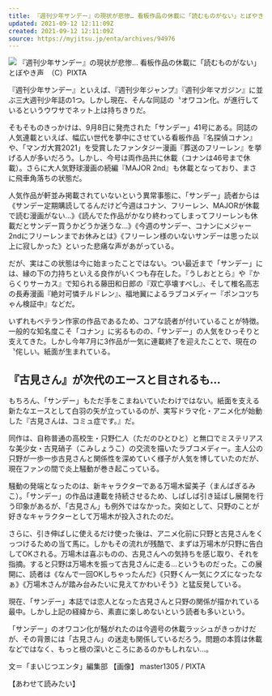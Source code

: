 ```yaml
---
title: 『週刊少年サンデー』の現状が悲惨… 看板作品の休載に「読むものがない」とぼやき声
updated: 2021-09-12 12:11:09Z
created: 2021-09-12 12:11:09Z
source: https://myjitsu.jp/enta/archives/94976
---
```


![](https://myjitsu.jp/enta/wp-content/uploads/2021/09/210910002.jpg)
『週刊少年サンデー』の現状が悲惨… 看板作品の休載に「読むものがない」とぼやき声　（C）PIXTA

『週刊少年サンデー』といえば、『週刊少年ジャンプ』『週刊少年マガジン』に並ぶ三大週刊少年誌の1つ。しかし現在、そんな同誌の〝オワコン化〟が進行しているというウワサでネット上は持ちきりだ。

そもそものきっかけは、9月8日に発売された「サンデー」41号にある。同誌の人気連載といえば、幅広い世代を夢中にさせている看板作品『名探偵コナン』や、「マンガ大賞2021」を受賞したファンタジー漫画『葬送のフリーレン』を挙げる人が多いだろう。しかし、今号は両作品共に休載（コナンは46号まで休載）。さらに大人気野球漫画の続編『MAJOR 2nd』も休載となっており、まさに飛車角落ちの状態だ。

人気作品が軒並み掲載されていないという異常事態に、「サンデー」読者からは《サンデー定期購読してるんだけど今週はコナン、フリーレン、MAJORが休載で読む漫画がない…》《読んでた作品がかなり終わってしまってフリーレンも休載だとサンデー買うかどうか迷うな…》《今週のサンデー、コナンにメジャー2ndにフリーレンまでお休みとは》《フリーレン様のいないサンデーは思った以上に寂しかった》といった悲痛な声があがっている。

だが、実はこの状態は今に始まったことではない。つい最近まで「サンデー」には、縁の下の力持ちといえる良作がいくつも存在した。『うしおととら』や『からくりサーカス』で知られる藤田和日郎の『双亡亭壊すべし』、そして椎名高志の長寿漫画『絶対可憐チルドレン』、福地翼によるラブコメディー『ポンコツちゃん検証中』などだ。

いずれもベテラン作家の作品であるため、コアな読者が付いていることが特徴。一般的な知名度こそ「コナン」に劣るものの、「サンデー」の人気をひっそりと支えてきた。しかし今年7月に3作品が一気に連載終了を迎えたことで、現在の〝侘しい〟紙面が生まれている。

## 『古見さん』が次代のエースと目されるも…

もちろん、「サンデー」もただ手をこまねいていたわけではない。紙面を支える新たなエースとして白羽の矢が立っているのが、実写ドラマ化・アニメ化が始動した『古見さんは、コミュ症です。』だ。

同作は、自称普通の高校生・只野仁人（ただのひとひと）と無口でミステリアスな美少女・古見硝子（こみしょうこ）の交流を描いたラブコメディー。主人公の只野が一歩一歩古見さんと関係性を深めていく様子が人気を博していたのだが、現在ファンの間で炎上騒動が巻き起こっている。

騒動の発端となったのは、新キャラクターである万場木留美子（まんばぎるみこ）。「サンデー」の作品は連載を持続させるため、しばしば引き延ばし展開を行う印象があるが、「古見さん」も例外ではなかった。突如として、只野のことが好きなキャラクターとして万場木が投入されたのだ。

さらに、引き伸ばしに使えるだけ使った後は、アニメ化前に只野と古見さんをくっつけるための当て馬に。しかもその流れが残酷で、まずは万場木が只野に告白してOKされる。万場木は喜ぶものの、古見さんへの気持ちを感じ取り、それを指摘。すると只野は万場木を振って古見さんに走る…というものだった。この展開に、読者は《なんで一回OKしちゃったんだ》《只野くん一気にクズになったなぁ》《万場木さんが踏み台みたいに見えてかわいそう》と猛反発している。

現在、「サンデー」本誌では恋人となった古見さんと只野の関係が描かれている最中。しかし上記の経緯から、素直に楽しめないという読者も多いという。

「サンデー」のオワコン化が騒がれたのは今週号の休載ラッシュがきっかけだが、その背景には「古見さん」の迷走も関係しているだろう。問題の本質は休載などではなく、もっと根の深いところにあるのかもしれない…。

文＝「まいじつエンタ」編集部
【画像】
master1305 / PIXTA

【あわせて読みたい】